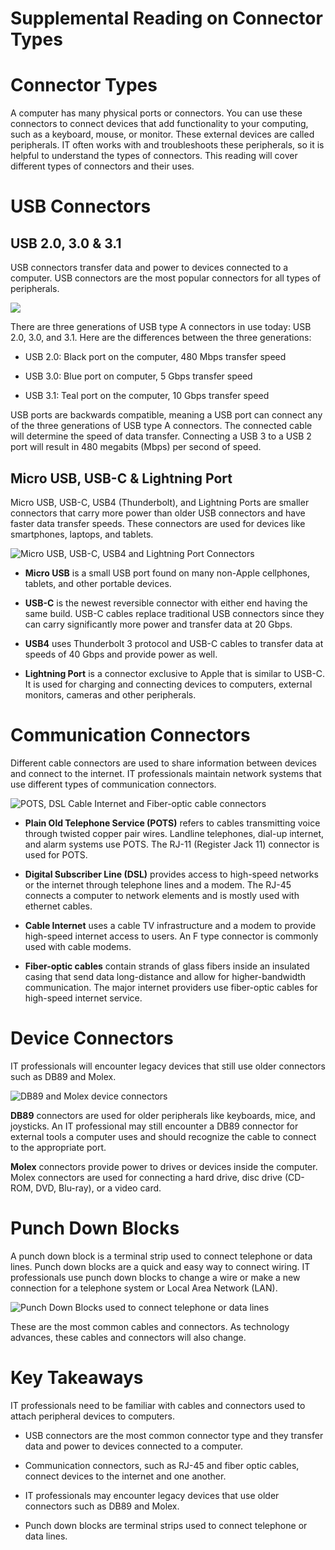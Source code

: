 # Supplemental Reading on Connector Types

# Connector Types

A computer has many physical ports or connectors. You can use these connectors to connect devices that add functionality to your computing, such as a keyboard, mouse, or monitor. These external devices are called peripherals. IT often works with and troubleshoots these peripherals, so it is helpful to understand the types of connectors. This reading will cover different types of connectors and their uses.  

# USB Connectors

## USB 2.0, 3.0 & 3.1

USB connectors transfer data and power to devices connected to a computer. USB connectors are the most popular connectors for all types of peripherals.

![](https://d3c33hcgiwev3.cloudfront.net/imageAssetProxy.v1/WAYbQ6VuQTGBPLDQuyLuxA_d40fdf5f35e341218e34ce656391f6f1_IT-Support-Cert-Connector-Types-2-.png?expiry=1716595200000&hmac=RRYXHFSkfsTTHJDbzS3rZIW5j-yseeJap0lOBRmPhAQ)

There are three generations of USB type A connectors in use today: USB 2.0, 3.0, and 3.1. Here are the differences between the three generations:

- USB 2.0: Black port on the computer, 480 Mbps transfer speed
    
- USB 3.0: Blue port on computer, 5 Gbps transfer speed
    
- USB 3.1: Teal port on the computer, 10 Gbps transfer speed
    

USB ports are backwards compatible, meaning a USB port can connect any of the three generations of USB type A connectors. The connected cable will determine the speed of data transfer. Connecting a USB 3 to a USB 2 port will result in 480 megabits (Mbps) per second of speed.

## Micro USB, USB-C & Lightning Port

Micro USB, USB-C, USB4 (Thunderbolt), and Lightning Ports are smaller connectors that carry more power than older USB connectors and have faster data transfer speeds. These connectors are used for devices like smartphones, laptops, and tablets.

![Micro USB, USB-C, USB4 and Lightning Port Connectors](https://d3c33hcgiwev3.cloudfront.net/imageAssetProxy.v1/KcuB_jr2QySLgf469kMkKw_e81e401239bd40909e7a82815b29e1f1_Google__Connectors-Image-2---Micro-USB-.png?expiry=1716595200000&hmac=QPkgtxJaJArVtu_o8IenK2VU92ge_FjELU921s_Rwq8)

- **Micro USB** is a small USB port found on many non-Apple cellphones, tablets, and other portable devices. 
    
- **USB-C** is the newest reversible connector with either end having the same build. USB-C cables replace traditional USB connectors since they can carry significantly more power and transfer data at 20 Gbps.  
    
- **USB4** uses Thunderbolt 3 protocol and USB-C cables to transfer data at speeds of 40 Gbps and provide power as well. 
    
- **Lightning Port** is a connector exclusive to Apple that is similar to USB-C. It is used for charging and connecting devices to computers, external monitors, cameras and other peripherals.
    

# Communication Connectors

Different cable connectors are used to share information between devices and connect to the internet. IT professionals maintain network systems that use different types of communication connectors.

![POTS, DSL Cable Internet and Fiber-optic cable connectors](https://d3c33hcgiwev3.cloudfront.net/imageAssetProxy.v1/BJ-s4hYlSHyfrOIWJeh8tA_74376530a07443848370eef2dbdb5ff1_Google__Connectors-Image-3---Communication-Connectors.png?expiry=1716595200000&hmac=9TDAQIhFC3NIj9RY5pUx4aH7E6uieZ8Z-E9KvebspBc)

- **Plain Old Telephone Service (POTS)** refers to cables transmitting voice through twisted copper pair wires. Landline telephones, dial-up internet, and alarm systems use POTS. The RJ-11 (Register Jack 11) connector is used for POTS.
    
- **Digital Subscriber Line (DSL)** provides access to high-speed networks or the internet through telephone lines and a modem. The RJ-45 connects a computer to network elements and is mostly used with ethernet cables. 
    
- **Cable Internet** uses a cable TV infrastructure and a modem to provide high-speed internet access to users. An F type connector is commonly used with cable modems. 
    
- **Fiber-optic cables** contain strands of glass fibers inside an insulated casing that send data long-distance and allow for higher-bandwidth communication. The major internet providers use fiber-optic cables for high-speed internet service. 
    

# Device Connectors

IT professionals will encounter legacy devices that still use older connectors such as DB89 and Molex.

![DB89 and Molex device connectors](https://d3c33hcgiwev3.cloudfront.net/imageAssetProxy.v1/DHwhaYo9Syu8IWmKPdsrcQ_08ba26c0285e4d9fa62d846ca9532ff1_Google__Connectors-Image-4---Device-Connectors-.png?expiry=1716595200000&hmac=FbBeqj4c2Dt1UolnC7jSrU34Y-VaERm3Dd9st3bqRiY)

**DB89** connectors are used for older peripherals like keyboards, mice, and joysticks. An IT professional may still encounter a DB89 connector for external tools a computer uses and should recognize the cable to connect to the appropriate port.

**Molex** connectors provide power to drives or devices inside the computer. Molex connectors are used for connecting a hard drive, disc drive (CD-ROM, DVD, Blu-ray), or a video card. 

# Punch Down Blocks

A punch down block is a terminal strip used to connect telephone or data lines. Punch down blocks are a quick and easy way to connect wiring. IT professionals use punch down blocks to change a wire or make a new connection for a telephone system or Local Area Network (LAN).

![Punch Down Blocks used to connect telephone or data lines](https://d3c33hcgiwev3.cloudfront.net/imageAssetProxy.v1/4jOABzM0TM6zgAczNNzOsQ_8539b861695a4fb582c98b11140820f1_Google__Connectors-Image-5---Punch-Down-Blocks-.png?expiry=1716595200000&hmac=AVHeQFOuSKVOhhi7geDMI14r8aFBvnsomZQxTWGWsfg)

These are the most common cables and connectors. As technology advances, these cables and connectors will also change. 

# Key Takeaways

IT professionals need to be familiar with cables and connectors used to attach peripheral devices to computers. 

- USB connectors are the most common connector type and they transfer data and power to devices connected to a computer. 
    
- Communication connectors, such as RJ-45 and fiber optic cables, connect devices to the internet and one another.
    
- IT professionals may encounter legacy devices that use older connectors such as DB89 and Molex.
    
- Punch down blocks are terminal strips used to connect telephone or data lines.
